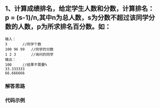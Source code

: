 ## 1、计算成绩排名，给定学生人数和分数，计算排名：p = (s-1)/n,其中n为总人数，s为分数不超过该同学分数的人数，p为所求排名百分数。如：

```
输入：
3		//同学个数
100 96 99	//同学的分数
1 2 3		//询问的同学
输出：
100		//结果不需要%
33.333333
66.666666
```

### 解答思路

### 代码示例